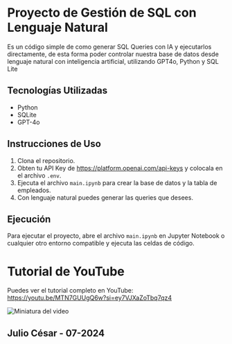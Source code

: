 # Proyecto de Gestión de SQL con Lenguaje Natural

Es un código simple de como generar SQL Queries con IA y ejecutarlos directamente, de esta forma poder controlar nuestra base de datos desde lenguaje natural con inteligencia artificial, utilizando GPT4o, Python y SQL Lite


## Tecnologías Utilizadas

- Python
- SQLite
- GPT-4o

## Instrucciones de Uso

1. Clona el repositorio.
2. Obten tu API Key de https://platform.openai.com/api-keys y colocala en el archivo `.env`.
3. Ejecuta el archivo `main.ipynb` para crear la base de datos y la tabla de empleados.
4. Con lenguaje natural puedes generar las queries que desees.

## Ejecución

Para ejecutar el proyecto, abre el archivo `main.ipynb` en Jupyter Notebook o cualquier otro entorno compatible y ejecuta las celdas de código.

# Tutorial de YouTube

Puedes ver el tutorial completo en YouTube: https://youtu.be/MTN7GUUgQ6w?si=ey7VJXaZoTbq7qz4

![Miniatura del video](https://img.youtube.com/vi/MTN7GUUgQ6w/maxresdefault.jpg)

## Julio César - 07-2024
